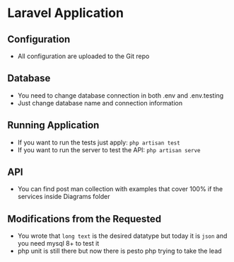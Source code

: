 # Laravel Application

## Configuration
- All configuration are uploaded to the Git repo

## Database
- You need to change database connection in both .env and .env.testing
- Just change database name and connection information

## Running Application
- If you want to run the tests just apply: `php artisan test`
- If you want to run the server to test the API: `php artisan serve`

## API
- You can find post man collection with examples that cover 100% if the services inside Diagrams folder

## Modifications from the Requested 
- You wrote that `long text` is the desired datatype but today it is `json` and you need mysql 8+ to test it
- php unit is still there but now there is pesto php trying to take the lead
